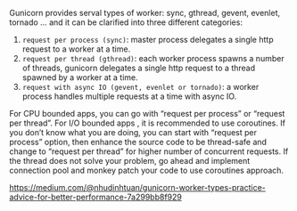 Gunicorn provides serval types of worker: sync, gthread, gevent, evenlet, tornado … and it can be clarified into three different categories:  

1) `request per process (sync)`: master process delegates a single http request to a worker at a time.  
2) `request per thread (gthread)`: each worker process spawns a number of threads, gunicorn delegates a single http request to a thread spawned by a worker at a time.  
3) `request with async IO (gevent, evenlet or tornado)`: a worker process handles multiple requests at a time with async IO.  

For CPU bounded apps, you can go with “request per process” or “request per thread”. For I/O bounded apps , it is recommended to use coroutines.
If you don’t know what you are doing, you can start with “request per process” option, then enhance the source code to be thread-safe and change to “request per thread” for higher number of concurrent requests. If the thread does not solve your problem, go ahead and implement connection pool and monkey patch your code to use coroutines approach.

https://medium.com/@nhudinhtuan/gunicorn-worker-types-practice-advice-for-better-performance-7a299bb8f929

